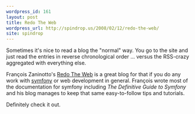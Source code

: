 ```yaml
---
wordpress_id: 161
layout: post
title: Redo The Web
wordpress_url: http://spindrop.us/2008/02/12/redo-the-web/
site: spindrop
---
```

Sometimes it's nice to read a blog the "normal" way.  You go to the site and just read the entries in reverse chronological order ... versus the RSS-crazy aggregated with everything else.

François Zaninotto's [Redo The Web][r] is a great blog for that if you do any work with [symfony][] or web development in general.  François wrote most of the documentation for symfony including *The Definitive Guide to Symfony* and his blog manages to keep that same easy-to-follow tips and tutorials.

Definitely check it out.

[r]: http://redotheweb.com/
[symfony]: http://symfony-project.com/
